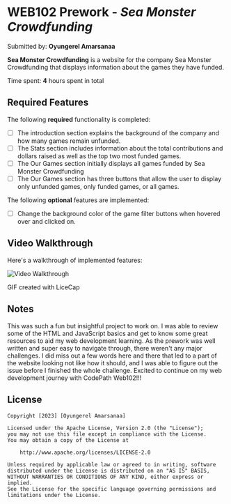 # WEB102 Prework - *Sea Monster Crowdfunding*

Submitted by: **Oyungerel Amarsanaa**

**Sea Monster Crowdfunding** is a website for the company Sea Monster Crowdfunding that displays information about the games they have funded.

Time spent: **4** hours spent in total

## Required Features

The following **required** functionality is completed:

* [ ] The introduction section explains the background of the company and how many games remain unfunded.
* [ ] The Stats section includes information about the total contributions and dollars raised as well as the top two most funded games.
* [ ] The Our Games section initially displays all games funded by Sea Monster Crowdfunding
* [ ] The Our Games section has three buttons that allow the user to display only unfunded games, only funded games, or all games.

The following **optional** features are implemented:

* [ ] Change the background color of the game filter buttons when hovered over and clicked on.

## Video Walkthrough

Here's a walkthrough of implemented features:

<img src='assets/web102_OyungerelA.gif' title='Video Walkthrough' width='' alt='Video Walkthrough' />

<!-- Replace this with whatever GIF tool you used! -->
GIF created with LiceCap  
<!-- Recommended tools:
[Kap](https://getkap.co/) for macOS
[ScreenToGif](https://www.screentogif.com/) for Windows
[peek](https://github.com/phw/peek) for Linux. -->

## Notes

This was such a fun but insightful project to work on. I was able to review some of the HTML and JavaScript basics and get to know some great resources to aid my web development learning. As the prework was well written and super easy to navigate through, there weren't any major challenges. I did miss out a few words here and there that led to a part of the website looking not like how it should, and I was able to figure out the issue before I finished the whole challenge. Excited to continue on my web development journey with CodePath Web102!!!

## License

    Copyright [2023] [Oyungerel Amarsanaa]

    Licensed under the Apache License, Version 2.0 (the "License");
    you may not use this file except in compliance with the License.
    You may obtain a copy of the License at

        http://www.apache.org/licenses/LICENSE-2.0

    Unless required by applicable law or agreed to in writing, software
    distributed under the License is distributed on an "AS IS" BASIS,
    WITHOUT WARRANTIES OR CONDITIONS OF ANY KIND, either express or implied.
    See the License for the specific language governing permissions and
    limitations under the License.

